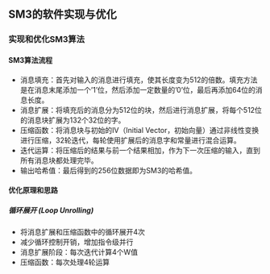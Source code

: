## SM3的软件实现与优化
### 实现和优化SM3算法
#### SM3算法流程
* 消息填充：首先对输入的消息进行填充，使其长度变为512的倍数。填充方法是在消息末尾添加一个’1’位，然后添加一定数量的’0’位，最后再添加64位的消息长度。
* 消息扩展：将填充后的消息分为512位的块，然后进行消息扩展，将每个512位的消息块扩展为132个32位的字。
* 压缩函数：将消息块与初始的IV（Initial Vector，初始向量）通过非线性变换进行压缩，32轮迭代，每轮使用扩展后的消息字和常量进行混合运算。
* 迭代运算：将压缩后的结果与前一个结果相加，作为下一次压缩的输入，直到所有消息块都处理完毕。
* 输出哈希值：最后得到的256位数据即为SM3的哈希值。
#### 优化原理和思路
##### 循环展开 (Loop Unrolling)
* 将消息扩展和压缩函数中的循环展开4次
* 减少循环控制开销，增加指令级并行
* 消息扩展阶段：每次迭代计算4个W值
* 压缩函数：每次处理4轮运算
##### 
